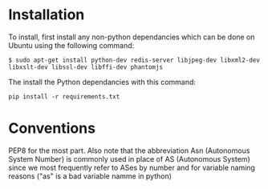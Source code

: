 Installation
============
To install, first install any non-python dependancies which can be done on Ubuntu using the following command:
```
$ sudo apt-get install python-dev redis-server libjpeg-dev libxml2-dev libxslt-dev libssl-dev libffi-dev phantomjs
```
The install the Python dependancies with this command:
```
pip install -r requirements.txt
```

Conventions
===========
PEP8 for the most part. Also note that the abbreviation Asn (Autonomous System Number) is commonly used in place of AS (Autonomous System) since we most frequently refer to ASes by number and for variable naming reasons ("as" is a bad variable namme in python)